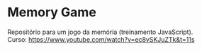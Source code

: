 # Memory Game
Repositório para um jogo da memória (treinamento JavaScript). <br>
Curso: https://www.youtube.com/watch?v=ec8vSKJuZTk&t=11s
